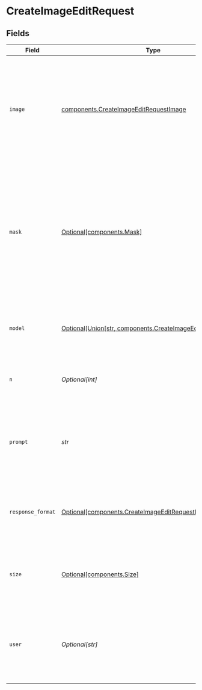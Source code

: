 # CreateImageEditRequest


## Fields

| Field                                                                                                                                                                                                   | Type                                                                                                                                                                                                    | Required                                                                                                                                                                                                | Description                                                                                                                                                                                             | Example                                                                                                                                                                                                 |
| ------------------------------------------------------------------------------------------------------------------------------------------------------------------------------------------------------- | ------------------------------------------------------------------------------------------------------------------------------------------------------------------------------------------------------- | ------------------------------------------------------------------------------------------------------------------------------------------------------------------------------------------------------- | ------------------------------------------------------------------------------------------------------------------------------------------------------------------------------------------------------- | ------------------------------------------------------------------------------------------------------------------------------------------------------------------------------------------------------- |
| `image`                                                                                                                                                                                                 | [components.CreateImageEditRequestImage](../../models/components/createimageeditrequestimage.md)                                                                                                        | :heavy_check_mark:                                                                                                                                                                                      | The image to edit. Must be a valid PNG file, less than 4MB, and square. If mask is not provided, image must have transparency, which will be used as the mask.                                          |                                                                                                                                                                                                         |
| `mask`                                                                                                                                                                                                  | [Optional[components.Mask]](../../models/components/mask.md)                                                                                                                                            | :heavy_minus_sign:                                                                                                                                                                                      | An additional image whose fully transparent areas (e.g. where alpha is zero) indicate where `image` should be edited. Must be a valid PNG file, less than 4MB, and have the same dimensions as `image`. |                                                                                                                                                                                                         |
| `model`                                                                                                                                                                                                 | [Optional[Union[str, components.CreateImageEditRequest2]]](../../models/components/createimageeditrequestmodel.md)                                                                                      | :heavy_minus_sign:                                                                                                                                                                                      | The model to use for image generation. Only `dall-e-2` is supported at this time.                                                                                                                       | dall-e-2                                                                                                                                                                                                |
| `n`                                                                                                                                                                                                     | *Optional[int]*                                                                                                                                                                                         | :heavy_minus_sign:                                                                                                                                                                                      | The number of images to generate. Must be between 1 and 10.                                                                                                                                             | 1                                                                                                                                                                                                       |
| `prompt`                                                                                                                                                                                                | *str*                                                                                                                                                                                                   | :heavy_check_mark:                                                                                                                                                                                      | A text description of the desired image(s). The maximum length is 1000 characters.                                                                                                                      | A cute baby sea otter wearing a beret                                                                                                                                                                   |
| `response_format`                                                                                                                                                                                       | [Optional[components.CreateImageEditRequestResponseFormat]](../../models/components/createimageeditrequestresponseformat.md)                                                                            | :heavy_minus_sign:                                                                                                                                                                                      | The format in which the generated images are returned. Must be one of `url` or `b64_json`.                                                                                                              | url                                                                                                                                                                                                     |
| `size`                                                                                                                                                                                                  | [Optional[components.Size]](../../models/components/size.md)                                                                                                                                            | :heavy_minus_sign:                                                                                                                                                                                      | The size of the generated images. Must be one of `256x256`, `512x512`, or `1024x1024`.                                                                                                                  | 1024x1024                                                                                                                                                                                               |
| `user`                                                                                                                                                                                                  | *Optional[str]*                                                                                                                                                                                         | :heavy_minus_sign:                                                                                                                                                                                      | A unique identifier representing your end-user, which can help OpenAI to monitor and detect abuse. [Learn more](/docs/guides/safety-best-practices/end-user-ids).<br/>                                  | user-1234                                                                                                                                                                                               |